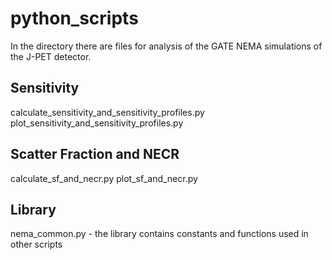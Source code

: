 # python_scripts

In the directory there are files for analysis of the GATE NEMA simulations
of the J-PET detector.

Sensitivity
-----------

  calculate_sensitivity_and_sensitivity_profiles.py
  plot_sensitivity_and_sensitivity_profiles.py

Scatter Fraction and NECR
-------------------------

  calculate_sf_and_necr.py
  plot_sf_and_necr.py

Library
-------

  nema_common.py - the library contains constants and functions used in
  other scripts
